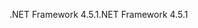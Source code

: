 <span data-ttu-id="cda47-101">.NET Framework 4.5.1</span><span class="sxs-lookup"><span data-stu-id="cda47-101">.NET Framework 4.5.1</span></span>